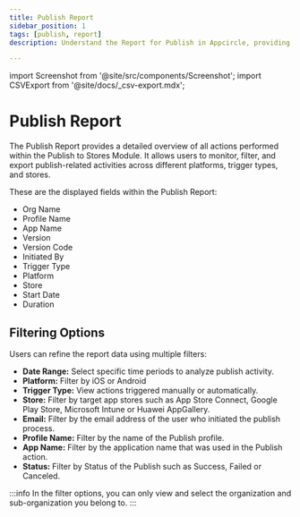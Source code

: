 ```yaml
---
title: Publish Report
sidebar_position: 1
tags: [publish, report]
description: Understand the Report for Publish in Appcircle, providing visibility on the usage of Publish to Stores module over a given time period.

---
```


import Screenshot from '@site/src/components/Screenshot';
import CSVExport from '@site/docs/\_csv-export.mdx';

# Publish Report

The Publish Report provides a detailed overview of all actions performed within the Publish to Stores Module. It allows users to monitor, filter, and export publish-related activities across different platforms, trigger types, and stores.

<Screenshot url="https://cdn.appcircle.io/docs/assets/7112-7.png" />

These are the displayed fields within the Publish Report:

- Org Name
- Profile Name
- App Name
- Version
- Version Code
- Initiated By
- Trigger Type
- Platform
- Store
- Start Date
- Duration

## Filtering Options

Users can refine the report data using multiple filters:

- **Date Range:** Select specific time periods to analyze publish activity.
- **Platform:** Filter by iOS or Android
- **Trigger Type:** View actions triggered manually or automatically.
- **Store:** Filter by target app stores such as App Store Connect, Google Play Store, Microsoft Intune or Huawei AppGallery.
- **Email:** Filter by the email address of the user who initiated the publish process.
- **Profile Name:** Filter by the name of the Publish profile.
- **App Name:** Filter by the application name that was used in the Publish action.
- **Status:** Filter by Status of the Publish such as Success, Failed or Canceled.

<Screenshot url="https://cdn.appcircle.io/docs/assets/7112-5.png" />

:::info
In the filter options, you can only view and select the organization and sub-organization you belong to.
:::

<CSVExport />